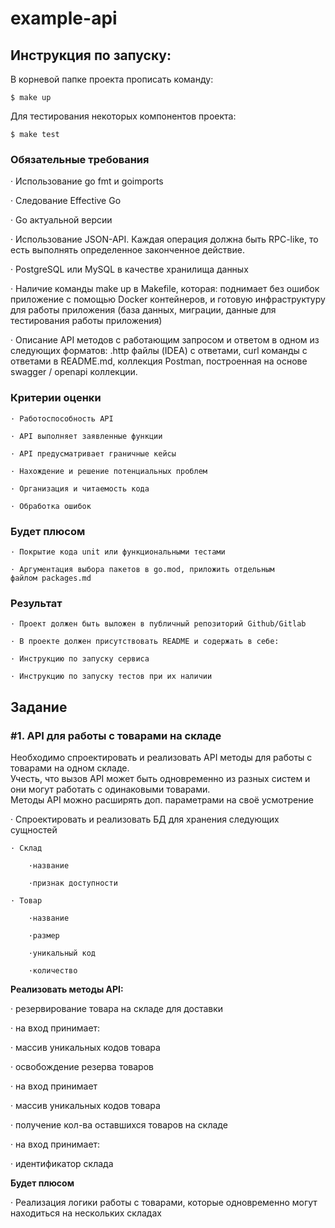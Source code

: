 # example-api


## Инструкция по запуску:
В корневой папке проекта прописать команду:

`$ make up`

Для тестирования некоторых компонентов проекта:

`$ make test`


### **Обязательные требования**

· Использование go fmt и goimports

· Следование Effective Go

· Go актуальной версии

· Использование JSON-API. Каждая операция должна быть RPC-like, то есть выполнять определенное законченное действие. 

· PostgreSQL или MySQL в качестве хранилища данных

· Наличие команды make up в Makefile, которая: поднимает без ошибок приложение с помощью Docker контейнеров, и готовую инфраструктуру для работы приложения (база данных, миграции, данные для тестирования работы приложения)

· Описание API методов с работающим запросом и ответом в одном из следующих форматов: .http файлы (IDEA) с ответами, curl команды с ответами в README.md, коллекция Postman, построенная на основе swagger / openapi коллекции.


### **Критерии оценки**

    · Работоспособность API
    
    · API выполняет заявленные функции
    
    · API предусматривает граничные кейсы
    
    · Нахождение и решение потенциальных проблем
    
    · Организация и читаемость кода
    
    · Обработка ошибок

### Будет плюсом

    · Покрытие кода unit или функциональными тестами
    
    · Аргументация выбора пакетов в go.mod, приложить отдельным файлом packages.md

### **Результат**

    · Проект должен быть выложен в публичный репозиторий Github/Gitlab
    
    · В проекте должен присутствовать README и содержать в себе:
    
    · Инструкцию по запуску сервиса
    
    · Инструкцию по запуску тестов при их наличии

## Задание

### **#1. API для работы с товарами на складе**

Необходимо спроектировать и реализовать API методы для работы с товарами на одном складе.   
Учесть, что вызов API может быть одновременно из разных систем и они могут работать с одинаковыми товарами.  
Методы API можно расширять доп. параметрами на своё усмотрение

· Спроектировать и реализовать БД для хранения следующих сущностей

    · Склад
    
        ·название
    
        ·признак доступности
    
    · Товар
    
        ·название
    
        ·размер
    
        ·уникальный код
    
        ·количество

**Реализовать методы API:**

· резервирование товара на складе для доставки

· на вход принимает:

· массив уникальных кодов товара

· освобождение резерва товаров

· на вход принимает

· массив уникальных кодов товара

· получение кол-ва оставшихся товаров на складе

· на вход принимает:

· идентификатор склада

**Будет плюсом**

· Реализация логики работы с товарами, которые одновременно могут находиться на нескольких складах


